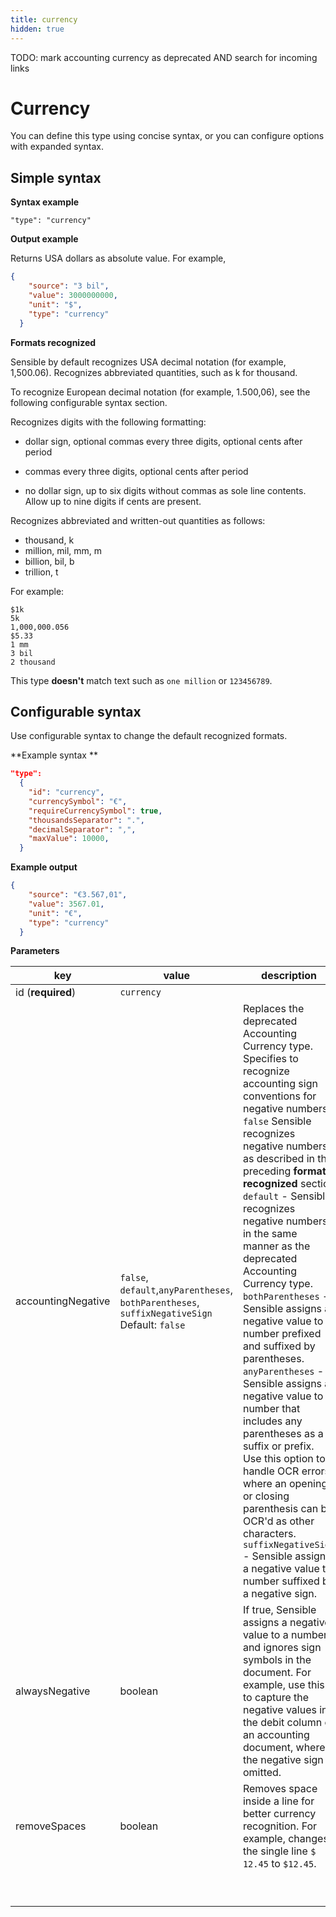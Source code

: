 ```yaml
---
title: currency
hidden: true
---
```




TODO: mark accounting currency as deprecated AND search for incoming links 

Currency
====

You can define this type using concise syntax, or you can configure options with expanded syntax.

Simple syntax
----

**Syntax example**

`"type": "currency"`

**Output example** 

Returns USA dollars as absolute value. For example,

``` json
{
    "source": "3 bil",
    "value": 3000000000,
    "unit": "$",
    "type": "currency"
  }
```

**Formats recognized** 

Sensible by default recognizes USA decimal notation (for example, 1,500.06). Recognizes abbreviated quantities, such as k for thousand.

To recognize European decimal notation (for example, 1.500,06), see the following configurable syntax section.

Recognizes digits with the following formatting:

- dollar sign, optional commas every three digits, optional cents after period

- commas every three digits, optional cents after period

- no dollar sign, up to six digits without commas as sole line contents. Allow up to nine digits if cents are present.


Recognizes abbreviated and written-out quantities as follows:

- thousand, k
- million, mil, mm, m
- billion, bil, b
- trillion, t

For example: 

```
$1k
5k
1,000,000.056
$5.33
1 mm
3 bil
2 thousand
```

This type **doesn't** match text such as `one million`  or `123456789`.

Configurable syntax
----

Use configurable syntax to change the default recognized formats.

**Example syntax **

```json
"type":
  {
    "id": "currency",
    "currencySymbol": "€",
    "requireCurrencySymbol": true,  
    "thousandsSeparator": ".",
    "decimalSeparator": ",", 
    "maxValue": 10000,
  }
```

**Example output**

```json
{
    "source": "€3.567,01",
    "value": 3567.01,
    "unit": "€",
    "type": "currency"
  }
```

**Parameters**

| key                | value                                                        | description                                                  |
| ------------------ | ------------------------------------------------------------ | ------------------------------------------------------------ |
| id (**required**)  | `currency`                                                   |                                                              |
| accountingNegative | `false`, `default`,`anyParentheses`, `bothParentheses`, `suffixNegativeSign` Default: `false` | Replaces the deprecated Accounting Currency type. Specifies to recognize accounting sign conventions for negative numbers.<br/>`false` Sensible recognizes negative numbers as described in the preceding **formats recognized** section<br/>`default` - Sensible recognizes negative numbers in the same manner as the deprecated Accounting Currency type.<br/> `bothParentheses` -  Sensible assigns a negative value to a number prefixed and suffixed by parentheses.<br/>`anyParentheses` - Sensible assigns a negative value to a number that includes any parentheses as a suffix or prefix. Use this option to handle OCR errors, where an opening or closing parenthesis can be OCR'd as other characters.<br/>`suffixNegativeSign` - Sensible assigns a negative value to number suffixed by a negative sign.<br/> |
| alwaysNegative     | boolean                                                      | If true, Sensible assigns a negative value to a number and ignores sign symbols in the document. For example, use this to capture the negative values in the debit column of an accounting document, where the negative sign is omitted. |
| removeSpaces       | boolean                                                      | Removes space inside a line for better currency recognition. For example, changes the single line `$     12.45` to `$12.45`. |
|                    |                                                              |                                                              |
|                    |                                                              |                                                              |
|                    |                                                              |                                                              |
|                    |                                                              |                                                              |
|                    |                                                              |                                                              |
|                    |                                                              |                                                              |
|                    |                                                              |                                                              |
|                    |                                                              |                                                              |
|                    |                                                              |                                                              |

